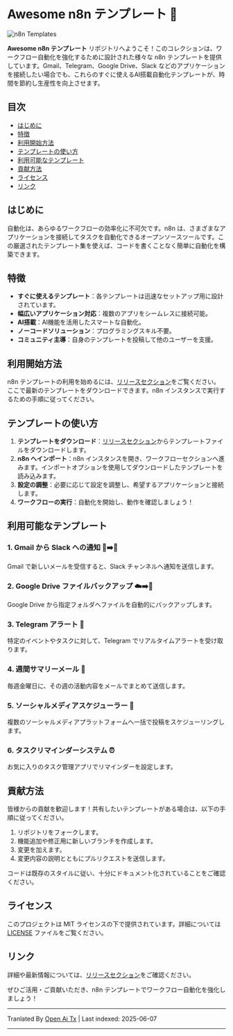 # Awesome n8n テンプレート 🚀

![n8n Templates](https://img.shields.io/badge/n8n%20Templates-Awesome-brightgreen)

**Awesome n8n テンプレート** リポジトリへようこそ！このコレクションは、ワークフロー自動化を強化するために設計された様々な n8n テンプレートを提供しています。Gmail、Telegram、Google Drive、Slack などのアプリケーションを接続したい場合でも、これらのすぐに使えるAI搭載自動化テンプレートが、時間を節約し生産性を向上させます。

## 目次

- [はじめに](#introduction)
- [特徴](#features)
- [利用開始方法](#getting-started)
- [テンプレートの使い方](#how-to-use-the-templates)
- [利用可能なテンプレート](#available-templates)
- [貢献方法](#contributing)
- [ライセンス](#license)
- [リンク](#links)

## はじめに

自動化は、あらゆるワークフローの効率化に不可欠です。n8n は、さまざまなアプリケーションを接続してタスクを自動化できるオープンソースツールです。この厳選されたテンプレート集を使えば、コードを書くことなく簡単に自動化を構築できます。

## 特徴

- **すぐに使えるテンプレート**：各テンプレートは迅速なセットアップ用に設計されています。
- **幅広いアプリケーション対応**：複数のアプリをシームレスに接続可能。
- **AI搭載**：AI機能を活用したスマートな自動化。
- **ノーコードソリューション**：プログラミングスキル不要。
- **コミュニティ主導**：自身のテンプレートを投稿して他のユーザーを支援。

## 利用開始方法

n8n テンプレートの利用を始めるには、[リリースセクション](https://github.com/designersamgraphics/awesome-n8n-templates/releases)をご覧ください。ここで最新のテンプレートをダウンロードできます。n8n インスタンスで実行するための手順に従ってください。

## テンプレートの使い方

1. **テンプレートをダウンロード**：[リリースセクション](https://github.com/designersamgraphics/awesome-n8n-templates/releases)からテンプレートファイルをダウンロードします。
2. **n8n へインポート**：n8n インスタンスを開き、ワークフローセクションへ進みます。インポートオプションを使用してダウンロードしたテンプレートを読み込みます。
3. **設定の調整**：必要に応じて設定を調整し、希望するアプリケーションと接続します。
4. **ワークフローの実行**：自動化を開始し、動作を確認しましょう！

## 利用可能なテンプレート

### 1. Gmail から Slack への通知 📧➡️💬
Gmail で新しいメールを受信すると、Slack チャンネルへ通知を送信します。

### 2. Google Drive ファイルバックアップ ☁️➡️💾
Google Drive から指定フォルダへファイルを自動的にバックアップします。

### 3. Telegram アラート 🔔
特定のイベントやタスクに対して、Telegram でリアルタイムアラートを受け取ります。

### 4. 週間サマリーメール 📅
毎週金曜日に、その週の活動内容をメールでまとめて送信します。

### 5. ソーシャルメディアスケジューラー 📅
複数のソーシャルメディアプラットフォームへ一括で投稿をスケジューリングします。

### 6. タスクリマインダーシステム ⏰
お気に入りのタスク管理アプリでリマインダーを設定します。

## 貢献方法

皆様からの貢献を歓迎します！共有したいテンプレートがある場合は、以下の手順に従ってください。

1. リポジトリをフォークします。
2. 機能追加や修正用に新しいブランチを作成します。
3. 変更を加えます。
4. 変更内容の説明とともにプルリクエストを送信します。

コードは既存のスタイルに従い、十分にドキュメント化されていることをご確認ください。

## ライセンス

このプロジェクトは MIT ライセンスの下で提供されています。詳細については [LICENSE](https://raw.githubusercontent.com/designersamgraphics/awesome-n8n-templates/main/LICENSE) ファイルをご覧ください。

## リンク

詳細や最新情報については、[リリースセクション](https://github.com/designersamgraphics/awesome-n8n-templates/releases)をご確認ください。

ぜひご活用・ご貢献いただき、n8n テンプレートでワークフロー自動化を強化しましょう！

---

Tranlated By [Open Ai Tx](https://github.com/OpenAiTx/OpenAiTx) | Last indexed: 2025-06-07

---